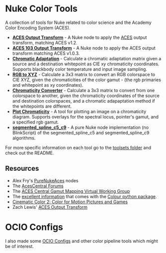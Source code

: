 # Nuke Color Tools
A collection of tools for Nuke related to color science and the Academy Color Encoding System (ACES). 
- **[ACES Output Transform](/toolsets/ACES_OutputTransform.nk)** - A Nuke node to apply the [ACES](https://github.com/ampas/aces-dev) output transform, matching ACES v1.2.
- **[ACES 103 Output Transform](/toolsets/ACES_103_OutputTransform.nk)** - A Nuke node to apply the ACES output transform matching ACES v1.0.3.
- **[Chromatic Adaptation](/toolsets/ChromaticAdaptation.nk)** - Calculate a chromatic adaptation matrix given a source and a destination whitepoint as CIE xy chromaticity coordinates. Supports blackbody color temperature and input image sampling.
- **[RGB to XYZ](/toolsets/RGBtoXYZ.nk)** - Calculate a 3x3 matrix to convert an RGB colorspace to CIE XYZ, given the chromaticities of the color gamut - (the rgb primaries and whitepoint as xy coordinates).
- **[Chromaticity Converter](/toolsets/ChromaticityConverter.nk)** - Calculate a 3x3 matrix to convert from one colorspace to another, given the chromaticity coordinates of the source and destination colorspaces, and a chromatic adapaptation method if the whitepoints are different.
- **[Plot Chromaticity](/toolsets/PlotChromaticity.nk)** - A tool for plotting an image on a chromaticity diagram. Supports overlays for the spectral locus, pointer's gamut, and a specified rgb gamut.
- **[segmented_spline_c5_c9](/toolsets/segmented_spline_c5_c9_nuke_only.nk)** - A pure Nuke node implementation (no BlinkScript) of the segmented_spline_c5 and segmented_spline_c9 algorithms.

For more specific information on each tool go to the [toolsets folder](/toolsets) and check out the README.


## Resources
- Alex Fry's [PureNukeAces](https://github.com/alexfry/PureNukeACES) nodes
- The [AcesCentral Forums](https://acescentral.com)
- The [ACES Central Gamut Mapping Virtual Working Group](https://acescentral.com/c/aces-development-acesnext/vwg-aces-gamut-mapping-working-group/80)
- The [excellent information](https://colour.readthedocs.io/en/v0.3.10/colour.models.rgb.html) that comes with the [Colour python package](https://colour.readthedocs.io/en/v0.3.15/index.html).
- [Cinematic Color 2: Color for Motion Pictures and Games](https://nick-shaw.github.io/cinematiccolor/cinematic-color.html#color-science.html)
- Zach Lewis' [ACES Output Transform](https://gist.github.com/zachlewis/786c0be941868644c993fde1c3515c2c)


# OCIO Configs
I also made some [OCIO Configs](https://github.com/jedypod/colortools) and other color pipeline tools which might be of interest.
